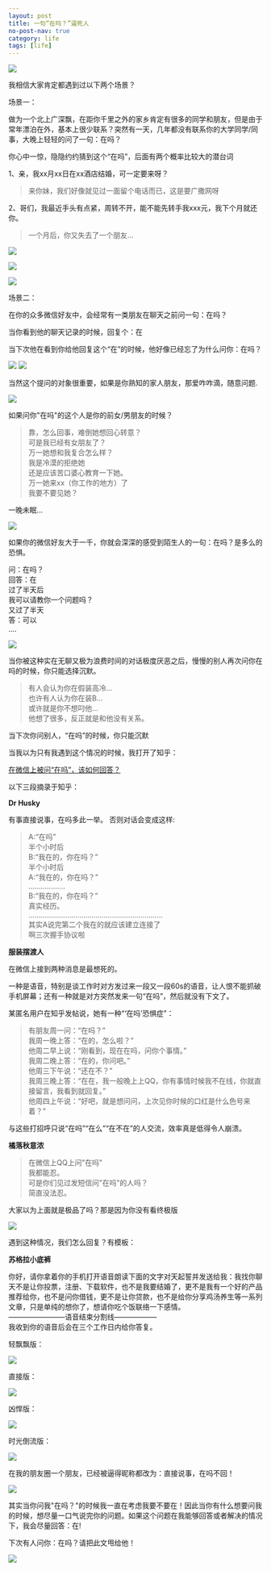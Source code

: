 ```yaml
---
layout: post
title: 一句“在吗？”逼死人
no-post-nav: true
category: life
tags: [life]
---
```


![](http://www.hlbhcz.com/assets/images/2018/smile/nicai.jpg)

我相信大家肯定都遇到过以下两个场景？

场景一：

做为一个北上广深飘，在距你千里之外的家乡肯定有很多的同学和朋友，但是由于常年漂泊在外，基本上很少联系？突然有一天，几年都没有联系你的大学同学/同事，大晚上轻轻的问了一句：在吗？

你心中一惊，隐隐约约猜到这个“在吗”，后面有两个概率比较大的潜台词

1、亲，我xx月xx日在xx酒店结婚，可一定要来呀？

> 来你妹，我们好像就见过一面留个电话而已，这是要广撒网呀

2、哥们，我最近手头有点紧，周转不开，能不能先转手我xxx元，我下个月就还你。

> 一个月后，你又失去了一个朋友...


![](http://www.hlbhcz.com/assets/images/2018/smile/jieqian.jpg)

![](http://www.hlbhcz.com/assets/images/2018/smile/jieqian3.jpg)

![](http://www.hlbhcz.com/assets/images/2018/smile/jieqian2.jpg)


场景二：

在你的众多微信好友中，会经常有一类朋友在聊天之前问一句：在吗？

当你看到他的聊天记录的时候，回复个：在

当下次他在看到你给他回复这个“在”的时候，他好像已经忘了为什么问你：在吗？

![](http://www.hlbhcz.com/assets/images/2018/smile/zai7.jpg)
![](http://www.hlbhcz.com/assets/images/2018/smile/zai3.jpg)


当然这个提问的对象很重要，如果是你熟知的家人朋友，那爱咋咋滴，随意问题.

![](http://www.hlbhcz.com/assets/images/2018/smile/zai9.png)

如果问你"在吗"的这个人是你的前女/男朋友的时候？


> 靠，怎么回事，难倒她想回心转意？  
> 可是我已经有女朋友了？  
> 万一她想和我复合怎么样？  
> 我是冷漠的拒绝她  
> 还是应该苦口婆心教育一下她。  
> 万一她来xx（你工作的地方）了  
> 我要不要见她？  
 
一晚未眠...

![](http://www.hlbhcz.com/assets/images/2018/smile/wenen.gif)

如果你的微信好友大于一千，你就会深深的感受到陌生人的一句：在吗？是多么的恐惧。

问：在吗？  
回答：在    
过了半天后     
我可以请教你一个问题吗？      
又过了半天  
答：可以    
....

![](http://www.hlbhcz.com/assets/images/2018/smile/xiaochuan.jpg)

当你被这种实在无聊又极为浪费时间的对话极度厌恶之后，慢慢的别人再次问你在吗的时候，你只能选择沉默。

> 有人会认为你在假装高冷...  
> 也许有人认为你在装B...  
> 或许就是你不想叼他...  
> 他想了很多，反正就是和他没有关系。  

当下次你问别人，“在吗”的时候，你只能沉默

当我以为只有我遇到这个情况的时候，我打开了知乎：

[在微信上被问“在吗”，该如何回答？](https://www.zhihu.com/question/49356479/answer/389688859)

以下三段摘录于知乎：

**Dr Husky**

有事直接说事，在吗多此一举。
否则对话会变成这样:

> A:“在吗”  
> 半个小时后  
> B:“我在的，你在吗？”  
> 半个小时后  
> A:“我在的，你在吗？”  
> ………………  
> B:“我在的，你在吗？”   
真实经历。  
> …………………………………………………………  
> 其实A说完第二个我在的就应该建立连接了  
> 啊三次握手协议啦 

**服装摆渡人**

在微信上接到两种消息是最想死的。

一种是语音，特别是谈工作时对方发过来一段又一段60s的语音，让人恨不能抓破手机屏幕；还有一种就是对方突然发来一句“在吗”，然后就没有下文了。

某匿名用户在知乎发帖说，她有一种“‘在吗’恐惧症”：

> 有朋友周一问：“在吗？”  
> 我周一晚上答：“在的，怎么啦？”   
> 他周二早上说：“刚看到，现在在吗，问你个事情。”  
> 我周二晚上答：“在的，你问吧。”  
> 他周三下午说：“还在不？”  
> 我周三晚上答：“在在，我一般晚上上QQ，你有事情时候我不在线，你就直接留言，我看到就回复。”  
> 他周四上午说：“好吧，就是想问问，上次见你时候的口红是什么色号来着？”  

与这些打招呼只说“在吗”“在么”“在不在”的人交流，效率真是低得令人崩溃。


**橘落秋意浓**

> 在微信上QQ上问"在吗"  
> 我都能忍。   
> 可是你们见过发短信问"在吗"的人吗？  
> 简直没法忍。  

大家以为上面就是极品了吗？那是因为你没有看终极版

![](http://www.hlbhcz.com/assets/images/2018/smile/zai.jpg)


遇到这种情况，我们怎么回复？有模板：

**苏格拉小底裤**

你好，请你拿着你的手机打开语音朗读下面的文字对天起誓并发送给我：我找你聊天不是让你投票，注册、下载软件，也不是我要结婚了，更不是我有一个好的产品推荐给你，也不是问你借钱，更不是让你贷款，也不是给你分享鸡汤养生等一系列文章，只是单纯的想你了，想请你吃个饭联络一下感情。  
————————语音结束分割线——————  
我收到你的语音后会在三个工作日内给你答复。 

轻飘飘版：

![](http://www.hlbhcz.com/assets/images/2018/smile/zai9.jpg)


直接版：

![](http://www.hlbhcz.com/assets/images/2018/smile/zai5.jpeg)


凶悍版：

![](http://www.hlbhcz.com/assets/images/2018/smile/zai4.png)


时光倒流版：

![](http://www.hlbhcz.com/assets/images/2018/smile/gonghao.jpg)


在我的朋友圈一个朋友，已经被逼得昵称都改为：直接说事，在吗不回！

![](http://www.hlbhcz.com/assets/images/2018/smile/zmbh.png)


其实当你问我"在吗？"的时候我一直在考虑我要不要在！因此当你有什么想要问我的时候，想尽量一口气说完你的问题。如果这个问题在我能够回答或者解决的情况下，我会尽量回答：在!

下次有人问你：在吗？请把此文甩给他！

![](http://www.hlbhcz.com/assets/images/2018/smile/zai11.jpeg)




